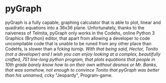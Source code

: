 # pyGraph
pyGraph is a fully capable, graphing calculator that is able to plot, linear and quadratic equations into a 36x36 plane. 
Unfortunately, thanks to the naiveness of Telmita, pyGraph only works in the Codehs, online Python 3 Graphics (Brython) editor, 
that apart from allowing a developer to code uncompilable code that is unable to be runed from any other place than CodeHs, is slower 
than a f*cking turnip. With that being said, Hector, Tonito (not a developer) and I wish you can enjoy looking at a complex, 
beautifully crafted, 751 line-long python program, that plots equations that people in 10th grade barely know how to on their own 
without desmos or Mr. Banks, that was somehow, not enough to convince Tonito that pyGraph was better than his unnamed, c*cky "Jeopardy", Program-game.
